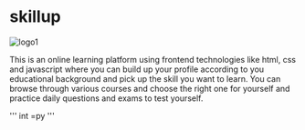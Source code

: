 # skillup

![logo1](https://github.com/user-attachments/assets/1c0d0354-ccb2-4ab2-8226-3b6f30c6bb9c)

This is an online learning platform using frontend technologies like html, css and javascript where you can build up your profile according to you educational background and pick up the skill you want to learn. You can browse through various courses and choose the right one for yourself and practice daily questions and exams to test yourself.


''' int =py '''
